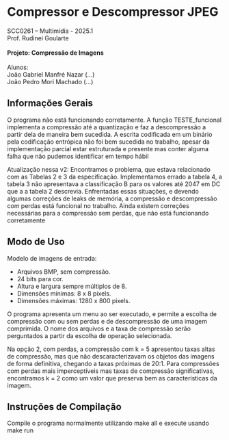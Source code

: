 # Compressor e Descompressor JPEG

SCC0261 – Multimídia - 2025.1  
Prof. Rudinei Goularte  
\
**Projeto: Compressão de Imagens**  
\
Alunos:  
João Gabriel Manfré Nazar (...)  
João Pedro Mori Machado (...)  

## Informações Gerais
O programa não está funcionando corretamente. A função TESTE_funcional implementa a compressão até a quantização e faz a descompressão a partir dela de maneira bem sucedida. A escrita codificada em um binário pela codificação entrópica não foi bem sucedida no trabalho, apesar da implementação parcial estar estruturada e presente mas conter alguma falha que não pudemos identificar em tempo hábil

Atualização nessa v2:
Encontramos o problema, que estava relacionado com as Tabelas 2 e 3 da especificação. Implementamos errado a tabela 4,  a tabela 3 não apresentava a classificação B para os valores até 2047 em DC que a a tabela 2 descrevia. Enfrentadas essas situações, e devendo algumas correções de leaks de memória, a compressão e descompressão com perdas está funcional no trabalho. Ainda existem correções necessárias para a compressão sem perdas, que não está funcionando corretamente

## Modo de Uso

Modelo de imagens de entrada:
- Arquivos BMP, sem compressão.
- 24 bits para cor.
- Altura e largura sempre múltiplos de 8.
- Dimensões mínimas: 8 x 8 pixels.
- Dimensões máximas: 1280 x 800 pixels.

O programa apresenta um menu ao ser executado, e permite a escolha de compressão com ou sem perdas e de descompressão de uma imagem comprimida. O nome dos arquivos e a taxa de compressão serão perguntados a partir da escolha de operação selecionada.

Na opção 2, com perdas, a compressão com k = 5 apresentou taxas altas de compressão, mas que não descaracterizavam os objetos das imagens de forma definitiva, chegando a taxas próximas de 20:1. Para compressões com perdas mais imperceptíveis mas taxas de compressão significativas, encontramos k = 2 como um valor que preserva bem as características da imagem.

## Instruções de Compilação

Compile o programa normalmente utilizando make all e execute usando make run